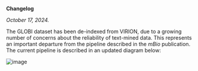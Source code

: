 
**Changelog**

_October 17, 2024._

The GLOBI dataset has been de-indexed from VIRION, due to a growing number of concerns about the reliability of text-mined data. This represents an important departure from the pipeline described in the _mBio_ publication. The current pipeline is described in an updated diagram below:

![image](https://github.com/user-attachments/assets/799962a7-f05a-4fc0-8aad-7b4e15f8db85)
